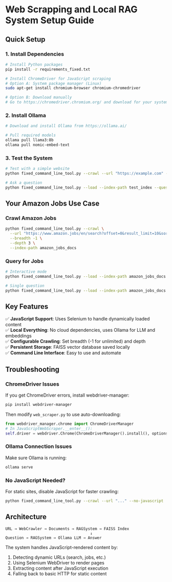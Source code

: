# Web Scrapping and Local RAG System Setup Guide

## Quick Setup

### 1. Install Dependencies
```bash
# Install Python packages
pip install -r requirements_fixed.txt

# Install ChromeDriver for JavaScript scraping
# Option A: System package manager (Linux)
sudo apt-get install chromium-browser chromium-chromedriver

# Option B: Download manually
# Go to https://chromedriver.chromium.org/ and download for your system
```

### 2. Install Ollama
```bash
# Download and install Ollama from https://ollama.ai/

# Pull required models
ollama pull llama3:8b
ollama pull nomic-embed-text
```

### 3. Test the System
```bash
# Test with a simple website
python fixed_command_line_tool.py --crawl --url "https://example.com" --breadth 3 --depth 1 --index-path test_index

# Ask a question
python fixed_command_line_tool.py --load --index-path test_index --question "What is this website about?"
```

## Your Amazon Jobs Use Case

### Crawl Amazon Jobs
```bash
python fixed_command_line_tool.py --crawl \
  --url "https://www.amazon.jobs/en/search?offset=0&result_limit=10&sort=relevant&job_type%5B%5D=Full-Time&country%5B%5D=USA&distanceType=Mi&radius=24km&is_manager%5B%5D=0" \
  --breadth -1 \
  --depth 3 \
  --index-path amazon_jobs_docs
```

### Query for Jobs
```bash
# Interactive mode
python fixed_command_line_tool.py --load --index-path amazon_jobs_docs

# Single question
python fixed_command_line_tool.py --load --index-path amazon_jobs_docs --question "What software engineer jobs are available in Seattle?"
```

## Key Features

✅ **JavaScript Support**: Uses Selenium to handle dynamically loaded content  
✅ **Local Everything**: No cloud dependencies, uses Ollama for LLM and embeddings  
✅ **Configurable Crawling**: Set breadth (-1 for unlimited) and depth  
✅ **Persistent Storage**: FAISS vector database saved locally  
✅ **Command Line Interface**: Easy to use and automate  

## Troubleshooting

### ChromeDriver Issues
If you get ChromeDriver errors, install webdriver-manager:
```bash
pip install webdriver-manager
```

Then modify `web_scraper.py` to use auto-downloading:
```python
from webdriver_manager.chrome import ChromeDriverManager
# In JavaScriptWebScraper.__enter__():
self.driver = webdriver.Chrome(ChromeDriverManager().install(), options=chrome_options)
```

### Ollama Connection Issues
Make sure Ollama is running:
```bash
ollama serve
```

### No JavaScript Needed?
For static sites, disable JavaScript for faster crawling:
```bash
python fixed_command_line_tool.py --crawl --url "..." --no-javascript
```

## Architecture

```
URL → WebCrawler → Documents → RAGSystem → FAISS Index
                                     ↓
Question → RAGSystem → Ollama LLM → Answer
```

The system handles JavaScript-rendered content by:
1. Detecting dynamic URLs (search, jobs, etc.)
2. Using Selenium WebDriver to render pages
3. Extracting content after JavaScript execution
4. Falling back to basic HTTP for static content
